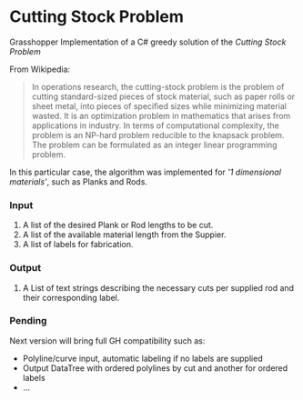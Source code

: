 # Cutting Stock Problem

Grasshopper Implementation of a C# greedy solution of the *Cutting Stock Problem*

From Wikipedia:
>In operations research, the cutting-stock problem is the problem of cutting standard-sized pieces of stock material, such as paper rolls or sheet metal, into pieces of specified sizes while minimizing material wasted. It is an optimization problem in mathematics that arises from applications in industry. In terms of computational complexity, the problem is an NP-hard problem reducible to the knapsack problem. The problem can be formulated as an integer linear programming problem.

In this particular case, the algorithm was implemented for *'1 dimensional materials'*, such as Planks and Rods.

### Input
1. A list of the desired Plank or Rod lengths to be cut.
2. A list of the available material length from the Suppier.
3. A list of labels for fabrication.

### Output
1. A List of text strings describing the necessary cuts per supplied rod and their corresponding label.

### Pending
Next version will bring full GH compatibility such as:
* Polyline/curve input, automatic labeling if no labels are supplied
* Output DataTree with ordered polylines by cut and another for ordered labels
* ...
